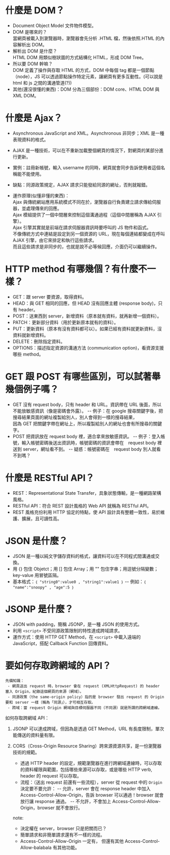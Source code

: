 # 什麼是 DOM？
  - Document Object Model 文件物件模型。
  - DOM 是哪來的？<br>
    當網頁被載入到瀏覽器時，瀏覽器會先分析 .HTML 檔，然後依照.HTML 的內容解析出 DOM。
  - 解析出 DOM 是什麼？<br>
    HTML DOM 用類似樹狀圖的方式結構化 HTML，形成 DOM Tree。
  - 所以要 DOM 幹嘛？<br>
    DOM 定義了操作與存取 HTML 的方式，DOM 中每個 tag 都是一個節點（node），JS 可以透過節點操作特定元素，讓網頁有更多互動性。(可以說是 html 和 js 之間的溝通管道(?))
  - 其他(還沒很懂的東西)：DOM 分為三個部份：DOM core、HTML DOM 與 XML DOM。

# 什麼是 Ajax？
  - Asynchronous JavaScript and XML。Asynchronous 非同步；XML 是一種表現資料的格式。
  - AJAX 是一種技術，可以在不重新加載整個網頁的情況下，對網頁的某部分進行更新。
  - 實例：註冊新帳號，輸入 username 的同時，網頁就會同步告訴使用者這個名稱能不能使用。
  - 缺點：同源政策規定，AJAX 請求只能發給同源的網址，否則就報錯。

  - 運作原理(似懂非懂的東西)：<br>
    Ajax 與傳統網站應用系統模式不同在於，瀏覽器自行負責建立請求傳給伺服器，並處理傳來的回應。<br>
    Ajax 模組提供了一個中間層來控制這個溝通過程（這個中間層稱為 AJAX 引擎）。<br>
    Ajax 引擎其實就是前端在請求伺服器資訊時要呼叫的 JS 物件和函式。<br>
    不像傳統方式中連結是設定到另一個資源的 URL，現在每個連結都變成在呼叫 AJAX 引擎，由它來排定和執行這些請求。<br>
    而且這些請求是非同步的，也就是說不必等候回應，介面仍可以繼續操作。

# HTTP method 有哪幾個？有什麼不一樣？
  - GET：跟 server 要資源，取得資料。
  - HEAD：與 GET 相同的回應，但 HEAD 沒有回應主體 (response body)，只有 header。
  - POST：送東西到 server，新增資料（原本就有資料，就再新增一個資料）。
  - PATCH：更新部分資料（用於更新原本就有的資料）。
  - PUT：更新資料（原本有沒有資料都可以）。如果已經有資料就更新資料，沒資料就新增資料。
  - DELETE：刪除指定資料。
  - OPTIONS：描述指定資源的溝通方法 (communication option)，看資源支援哪些 method。

# GET 跟 POST 有哪些區別，可以試著舉幾個例子嗎？
  - GET 沒有 request body，只有 header 和 URL。資訊帶在 URL 後面，所以不能放敏感資訊（像是密碼會外露）。
    -- 例子：在 google 搜尋關鍵字後，把搜尋結果頁面的網址複製給別人，別人會得到一樣的搜尋結果，<br>
    因為 GET 把關鍵字帶在網址上，所以複製給別人的網址也會有所搜尋的關鍵字。
  - POST 把資訊放在 request body 裡，適合拿來放敏感資訊。
    -- 例子：登入帳號，輸入帳號密碼後送出資訊時，帳號密碼的資訊會帶在　request body 裡送到 server，網址看不到。
    -- 疑惑：帳號密碼在　request body 別人就看不到嗎？

# 什麼是 RESTful API？
  - REST：Representational State Transfer，具象狀態傳輸，是一種網路架構風格。
  - RESTful API：符合 REST 設計風格的 Web API 就稱為 RESTful API。
  - REST 風格充份利用 HTTP 協定的特點，使 API 設計具有整體一致性，易於維護、擴展，且可讀性高。

# JSON 是什麼？
  - JSON 是一種以純文字儲存資料的格式，讓資料可以在不同程式間溝通或交換。
  - 用 {} 包住 Objetct；用 [] 包住 Array；用 "" 包住字串；用逗號分隔變數；key-value 用冒號區隔。
  - 基本格式：`｛ "string0":value0 , "string1":value1 ｝`
    -- 例如：`｛ "name":"snoopy" , "age":5 ｝`

# JSONP 是什麼？
  - JSON with padding，簡稱 JSONP，是一種 JSON 的使用方式。
  - 利用 `<script>` 不受同源政策限制的特性達成跨域請求。
  - 運作方式：使用 HTTP GET Method，在 `<script>` 中載入遠端的 JavaScript，搭配 Callback Function 回傳資料。
 

# 要如何存取跨網域的 API？
```
先備知識：
 - 網頁送出 request 時，browser 會在 request (XMLHttpRequest) 的 header 塞入 Origin，紀錄這個網頁的來源（網域）。
 - 同源政策（the same-origin policy）指的是 browser 發出 request 的 Origin 要和 server 一樣（稱為「同源」），才可相互存取。
 - 跨域：當 request Origin 網域與目標伺服器不同（不同源）就是所謂的跨網域連線。
```
如何存取跨網域 API：
1. JSONP 可以達成跨域，但因為是透過 GET Method，URL 有長度限制，單次能傳送的資料量有限。
2. CORS（Cross-Origin Resource Sharing）跨來源資源共享，是一份瀏覽器技術的規範。
    - 透過 HTTP header 的設定，規範瀏覽器在進行跨網域連線時，可以存取的資料權限與範圍，包括哪些來源可以存取，或是哪些 HTTP verb, header 的 request 可以存取。
    - 流程：（送出 request 前還有一些流程），server 從 request 中的 `Origin` 決定要不要允許：
      -- 允許，server 會在 response header 中加入 Access-Control-Allow-Origin，告訴 browser 可以通過！browser 就會放行讓 response 通過。
      -- 不允許，不會加上 Access-Control-Allow-Origin，browser 就不會放行。

   note:
   - 決定權在 server，browser 只是把關而已？
   - 簡單請求和非簡單請求還有不一樣的流程。
   - Access-Control-Allow-Origin 一定有，
      但還有其他 Access-Control-Allow-balabala 有其他功能。